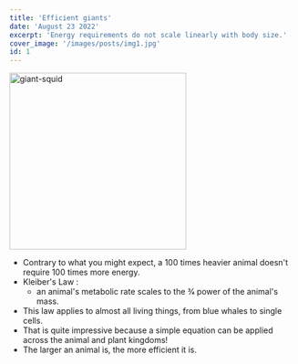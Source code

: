 ```yaml
---
title: 'Efficient giants'
date: 'August 23 2022'
excerpt: 'Energy requirements do not scale linearly with body size.'
cover_image: '/images/posts/img1.jpg'
id: 1
---
```


<img src='/images/content/giant-squid.jpg' width='310' alt='giant-squid' />

- Contrary to what you might expect, a 100 times heavier animal doesn't require 100 times more energy.
- Kleiber's Law :
  - an animal's metabolic rate scales to the 3⁄4 power of the animal's mass.
- This law applies to almost all living things, from blue whales to single cells.
- That is quite impressive because a simple equation can be applied across the animal and plant kingdoms!
- The larger an animal is, the more efficient it is.
